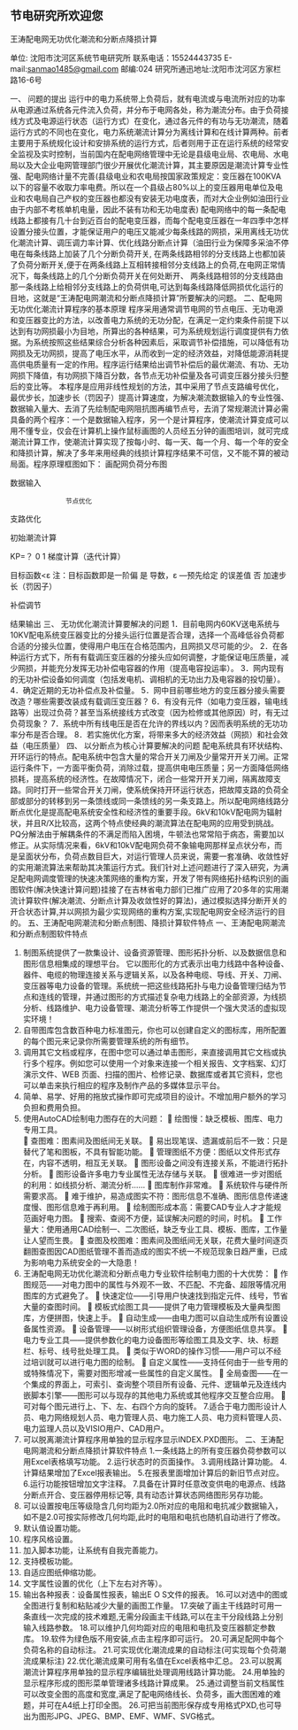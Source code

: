 ##                                                     节电研究所欢迎您


王涛配电网无功优化潮流和分断点降损计算

单位: 沈阳市沈河区系统节电研究所
联系电话：15524443735
E-mail:sanmao1485@gmail.com    邮编:024
研究所通迅地址:沈阳市沈河区方家栏路16-6号



一、	问题的提出
运行中的电力系统带上负荷后，就有电流或与电流所对应的功率从电源通过系统各元件流入负荷，并分布于电网各处，称为潮流分布。由于负荷接线方式及电源运行状态（运行方式）在变化，通过各元件的有功与无功潮流，随着运行方式的不同也在变化，电力系统潮流计算分为离线计算和在线计算两种。前者主要用于系统规化设计和安排系统的运行方式，后者则用于正在运行系统的经常安全监视及实时控制，当前国内在配电网络管理中无论是县级电业局、农电局、水电局以及大企业电网管理部门很少开展优化潮流计算，其主要原因是潮流计算专业性强、配电网络计量不完善(县级电业和农电局按国家政策规定：变压器在100KVA以下的容量不收取力率电费。所以在一个县级占80%以上的变压器用电单位及电业和农电局自己产权的变压器也都没有安装无功电度表，而对大企业例如油田行业由于内部不考核单机电量，因此不装有功和无功电度表) 配电网络中的每一条配电线路上都接有几十台到近百台的配电变压器，而每个配电变压器在一年四季中怎样设置分接头位置，才能保证用户的电压又能减少每条线路的网损，采用离线无功优化潮流计算、调压调力率计算、优化线路分断点计算（油田行业为保障多采油不停电在每条线路上加装了几个分断负荷开关, 在两条线路相邻的分支线路上也都加装了负荷分断开关,便于在两条线路上互相转接相邻分支线路上的负荷,在电网正常情况下，每条线路上的几个分断负荷开关在何处断开、 两条线路相邻的分支线路由那一条线路上给相邻分支线路上的负荷供电,可达到每条线路降低网损优化运行的目地，这就是“王涛配电网潮流和分断点降损计算”所要解决的问题。
二、配电网无功优化潮流计算程序的基本原理
程序采用通常调节电网的节点电压、无功电源和变压器变比的方法，以改善电力系统的无功分配，在满足一定约束条件前提下以达到有功网损最小为目地，所算出的各种结果，可为系统规划运行调度提供有力依据。为系统按照这些结果综合分析各种因素后，采取调节补偿措施，可以降低有功网损及无功网损，提高了电压水平，从而收到一定的经济效益，对降低能源消耗提高供电质量有一定的作用。程序运行结果给出调节补偿后的最优潮流、有功、无功网损下降值，有功网损下降百分数，各节点无功补偿量及各可调变压器分接头归整后的变比等。
本程序是应用非线性规划的方法，其中采用了节点支路编号优化，最优步长，加速步长（罚因子）提高计算速度，为解决潮流数据输入的专业性强、数据输入量大、去消了先绘制配电网阻抗图再编节点号，去消了常规潮流计算必需具备的两个程序：一个是数据输入程序，另一个是计算程序，使潮流计算变成可以用不懂专业，仅会在计算机上操作鼠标画图的人员经五分钟的画图培训，就可完成潮流计算工作，使潮流计算实现了按每小时、每一天、每一个月、每一个年的安全和降损计算，解决了多年来用经典的线损计算程序结果不可信，又不能不算的被动局面。程序原理框图如下：
      画配网负荷分布图
         
数据输入

                  节点优化

支路优化

初始潮流计算
 
KP=？   0
1
梯度计算（迭代计算）

目标函数<ε
注：目标函数即是一阶偏        是
导数，ε —预先给定
的误差值
     否
加速步长（罚因子）

补偿调节

结果输出
三、	无功优化潮流计算要解决的问题
1．目前电网内60KV送电系统与10KV配电系统变压器变比的分接头运行位置是否合理，选择一个高峰低谷负荷都合适的分接头位置，使得用户电压在合格范围内，且网损又尽可能的少。
2．在各种运行方式下，所有有载调压变压器的分接头应如何调整，才能保证电压质量，减少网损，并能充分发挥无功补偿电容器的作用（提高电容投运率）。
3．网内现有的无功补偿设备如何调度（包括发电机、调相机的无功出力及电容器的投切量）。
4．确定近期的无功补偿点及补偿量。
5．网中目前哪些地方的变压器分接头需要改造？哪些需要改装成有载调压变压器？
6．有没有元件（如电力变压器，输电线路等）出现过负荷？甚至当系统接线方式改变（因为检修或其他原因）时，有无过负荷现象？
 7．系统中所有线电压是否在允许的界线以内？因而表明系统的无功功率分布是否合理。
8．若实施优化方案，将带来多大的经济效益（网损）和社会效益（电压质量）
四、	以分断点为核心计算要解决的问题
配电系统具有环状结构、开环运行的特点。配电系统中包含大量的常合开关刀闸及少量常开开关刀闸。正常运行条件下，一方面平衡负荷，消除过载，提高供电电压质量；另一方面降低网络损耗，提高系统的经济性。在故障情况下，闭合一些常开开关刀闸，隔离故障支路。同时打开一些常合开关刀闸，使系统保持开环运行状态，把故障支路的负荷全部或部分的转移到另一条馈线或同一条馈线的另一条支路上。所以配电网络线路分断点优化是提高配电系统安全性和经济性的重要手段。6kV和10kV配电网为辐射状，并且R/X比较高，这两个特点使经典的潮流算法在配电网的应用受到挑战。PQ分解法由于解耦条件的不满足而陷入困境，牛顿法也常常陷于病态，需要加以修正。从实际情况来看，6kV和10kV配电网负荷不象输电网那样呈点状分布，而是呈面状分布，负荷点数目巨大，对运行管理人员来说，需要一套准确、收敛性好的实用潮流算法来帮助其决策运行方式。我们针对上述问题进行了深入研究，为满足配电网调度管理的快速决策网络的重构方案，开发了带有网络拓扑结构识别的画图软件(解决快速计算问题)挂接了在吉林省电力部们已推广应用了20多年的实用潮流计算软件(解决潮流、分断点计算及收敛性好的算法)，通过模拟选择分断开关的开合状态计算,并以网损为最少实现网络的重构方案,实现配电网安全经济运行的目的。
五、王涛配电网潮流和分断点制图、降损计算软件特点
一、王涛配电网潮流和分断点制图软件特点
1. 制图系统提供了一款集设计、设备资源管理、图形拓扑分析、以及数据信息和图形信息相集成的理想平台。 它以图形化的方式表示出电力线路中各种设备、器件、电缆的物理连接关系与逻辑关系，以及各种电缆、导线、开关、刀闸、变压器等电力设备的管理。系统统一把这些线路拓扑与电力设备管理归结为节点和连线的管理，并通过图形的方式描述复杂电力线路上的全部资源，为线损分析、线路维护、电力设备管理、潮流分析等工作提供一个强大灵活的虚拟现实环境！
2. 自带图库包含数百种电力标准图元，你也可以创建自定义的图标库，用所配置的每个图元来记录你所需要管理系统的所有细节。
3. 调用其它文档或程序，在图中您可以通过单击图形，来直接调用其它文档或执行多个程序。例如您可以使用一个对象来连接一个相关报告、文字档案、幻灯演示文件、WEB 页面、扫描的图片、检修记录、数据库或者其它资料，您也可以单击来执行相应的程序及制作产品的多媒体显示平台。 
4. 简单、易学、好用的拖放式操作即可完成项目的设计。不增加用户额外的学习负担和费用负担。
5. 使用AutoCAD绘制电力图存在的大问题：
	绘图慢：缺乏模板、图库、电力专用工具。                                                         
	查图难：图素间及图纸间无关联。
	易出现笔误、遗漏或前后不一致：只是替代了笔和图板，不具有智能功能。
	管理图纸不方便：图纸以文件形式存在，内容不透明，相互无关联。
	图形设备之间没有连接关系，不能进行拓扑分析。
	图形设备许多电力专业属性无法存储与关联。
	很难进一步对图纸的利用：如线损分析、潮流分析……
	图库制作非常难。
	系统软件与硬件所需要求高。
	难于维护，易造成图实不符：图形信息不准确、图形信息传递速度慢、图形信息难于再利用。
	绘制图形成本高：需要CAD专业人才才能规范画好电力图。
	搜索、查阅不方便，延误解决问题的时间，时机。
	工作量大：使用通用CAD绘制一、二次图纸，缺乏专业工具、模板、图库，工作量让人望而生畏。
	查图及校图难：图素间及图纸间无关联，花费大量时间逐页翻图查图因CAD图纸管理不善而造成的图实不统一不规范现象日趋严重，已成为影响电力系统安全的一大隐患！
6. 王涛配电网无功优化潮流和分断点电力专业软件绘制电力图的十大优势：
	作图规范——对电力图中的属性与外观不一致、不匹配、不完备、超限等情况用图库的方式避免了。
	快速定位——引导用户快速找到指定元件、线号，节省大量的查图时间。
	模板式绘图工具——提供了电力管理模板及大量典型图库，方便拼图，快速上手。
	自动生成——由电力图可以自动生成所有设置设备属性资源。
	设备管理——以树形式组织管理设备，方便图纸信息共享。
	电力专业工具——提供参数化的电力设备图形等绘图工具及文字、块、标题栏、标号、线号批处理工具。
	类似于WORD的操作习惯——用户可以不经过培训就可以进行电力图的绘制。
	自定义属性——支持任何由于一些专用的或特殊情况下，需要对图形增减一些属性的自定义属性。
	全局查图——在一个集成的界面上，可索引、查询整个项目所有设备、元件、逻辑单元及连线内嵌脚本引擎——图形可以与现存的其他电力系统或其他程序交互整合应用。
	可对每个图元进行上、下、左、右四个方向的旋转。
7.适合于电力图形设计人员、电力网络规划人员、电力管理人员、电力施工人员、电力资料管理人员、电力监理人员以及VISIO用户、CAD用户。
8. 可以脱离潮流计算程序用单独的显示程序显示INDEX.PXD图形。
二、王涛配电网潮流和分断点降损计算软件特点
1.一条线路上的所有变压器负荷参数可以用Excel表格填写功能。
2.运行状态时的页面操作。
3.调用线路计算功能。
4.计算结果增加了Excel报表输出。
5.在报表里面增加计算后的新旧节点对应。
6.运行功能按钮增加文字注释。
7.具备在计算时任意改变供电的电源点、线路分断点开合、变压器停用标记等, 具有动态计算状态网络图形另存功能。
8. 可以设置按电压等级隐含几何均距为2.0所对应的电阻和电抗减少数据输入，如不是2.0可按实际修改几何均距,此时的电阻和电抗也随机自动进行了修改。
9. 默认值设置功能。
10. 程序风格设置。
11. 加入脚本功能，让系统有自我完善能力。
12. 支持模板功能。
13. 自适应图纸伸缩功能。
14. 文字属性设置的优化（上下左右对齐等）。
15. 输出各种报表：设备属性报表，输出E O S文件的报表。
16.可以对选中的图或全图进行复制和粘贴减少大量的画图工作量。
17.突破了画主干线路时可用一条直线一次完成的技术难题,无需分段画主干线路,可以在主干分段线路上分别输入线路参数。
18.可以维护几何均距对应的电阻和电抗及变压器额定参数库。
19.软件为绿色版不用安装,点击主程序即可运行。
20.可满足配网中每个负荷名称的自动标注。
21.可实现优化潮流成果的自动标注(可实现每个负荷潮流成果标注)
22.优化潮流成果可用有名值在Excel表格中汇总。
23.可以脱离潮流计算程序用单独的显示程序编辑批处理调用线路计算功能。
24.用单独的显示程序形成的图形菜单管理诸多线路计算成果。
25.通过调整当前文档属性可以改变全图的高度和宽度,满足了配电网络线长、负荷多，画大图困难的难题，并可在A4纸上打印全图。
26.可把当前图形保存成专用格式PXD,也可导出为图形JPG、JPEG、BMP、EMF、WMF、SVG格式。
	
